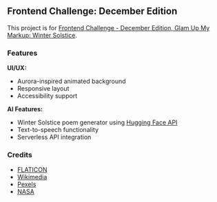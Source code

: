 ## Frontend Challenge: December Edition
This project is for [Frontend Challenge - December Edition, Glam Up My Markup: Winter Solstice](https://dev.to/challenges/frontend-2024-12-04).

### Features
**UI/UX:**
- Aurora-inspired animated background
- Responsive layout
- Accessibility support

**AI Features:**
- Winter Solstice poem generator using [Hugging Face API](https://huggingface.co/docs/api-inference/en/tasks/text-generation)
- Text-to-speech functionality
- Serverless API integration

### Credits
- [FLATICON](https://www.flaticon.com/)
- [Wikimedia](https://commons.wikimedia.org/)
- [Pexels](https://www.pexels.com/)
- [NASA](https://www.nasa.gov/)
